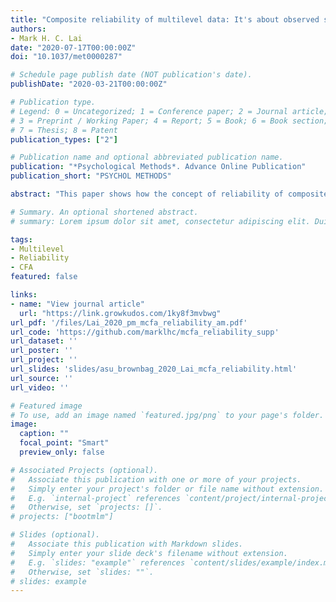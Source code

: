 ```yaml
---
title: "Composite reliability of multilevel data: It's about observed scores and construct meanings"
authors:
- Mark H. C. Lai
date: "2020-07-17T00:00:00Z"
doi: "10.1037/met0000287"

# Schedule page publish date (NOT publication's date).
publishDate: "2020-03-21T00:00:00Z"

# Publication type.
# Legend: 0 = Uncategorized; 1 = Conference paper; 2 = Journal article;
# 3 = Preprint / Working Paper; 4 = Report; 5 = Book; 6 = Book section;
# 7 = Thesis; 8 = Patent
publication_types: ["2"]

# Publication name and optional abbreviated publication name.
publication: "*Psychological Methods*. Advance Online Publication"
publication_short: "PSYCHOL METHODS"

abstract: "This paper shows how the concept of reliability of composite scores, as defined in classical test theory, can be extended to the context of multilevel modeling. In particular, it discusses the contributions and limitations of the various level-specific reliability indices proposed by Geldhof, Preacher, and Zyphur (2014), denoted as $\\tilde \\omega^b$ and $\\tilde \\omega^w$ (and also $\\tilde \\alpha^b$ and $\\tilde \\alpha^w$). One major limitation of those indices is that they are quantities for latent, unobserved level-specific composite scores, and are not suitable for observed composites at different levels. As illustrated using simulated data in this paper, $\\tilde \\omega^b$ can drastically overestimate the true reliability of between-level composite scores (i.e., observed cluster means). Another limitation is that the development of those indices did not consider the recent conceptual development on construct meanings in multilevel modeling (Stapleton & Johnson, 2019; Stapleton, Yang, & Hancock, 2016). To address the second limitation, this paper defines reliability indices ($\\omega^{2l}$, $\\omega^b$, $\\omega^w$, $\\alpha^{2l}$, $\\alpha^b$, $\\alpha^w$) for three types of multilevel observed composite scores measuring various multilevel constructs: individual, configural, shared, and within-cluster. The paper also shows how researchers can obtain sample point and interval estimates using the derived formulas and the provided R and Mplus code. In addition, a large-scale national data set was used to illustrate the proposed methods for estimating reliability for the three types of multilevel composite scores, and practical recommendations on when different indices should be reported are provided. "

# Summary. An optional shortened abstract.
# summary: Lorem ipsum dolor sit amet, consectetur adipiscing elit. Duis posuere tellus ac convallis placerat. Proin tincidunt magna sed ex sollicitudin condimentum.

tags:
- Multilevel
- Reliability
- CFA
featured: false

links:
- name: "View journal article"
  url: "https://link.growkudos.com/1ky8f3mvbwg"
url_pdf: '/files/Lai_2020_pm_mcfa_reliability_am.pdf'
url_code: 'https://github.com/marklhc/mcfa_reliability_supp'
url_dataset: ''
url_poster: ''
url_project: ''
url_slides: 'slides/asu_brownbag_2020_Lai_mcfa_reliability.html'
url_source: ''
url_video: ''

# Featured image
# To use, add an image named `featured.jpg/png` to your page's folder. 
image:
  caption: ""
  focal_point: "Smart"
  preview_only: false

# Associated Projects (optional).
#   Associate this publication with one or more of your projects.
#   Simply enter your project's folder or file name without extension.
#   E.g. `internal-project` references `content/project/internal-project/index.md`.
#   Otherwise, set `projects: []`.
# projects: ["bootmlm"]

# Slides (optional).
#   Associate this publication with Markdown slides.
#   Simply enter your slide deck's filename without extension.
#   E.g. `slides: "example"` references `content/slides/example/index.md`.
#   Otherwise, set `slides: ""`.
# slides: example
---
```


<!--

Supplementary notes can be added here, including [code and math](https://sourcethemes.com/academic/docs/writing-markdown-latex/).

-->
